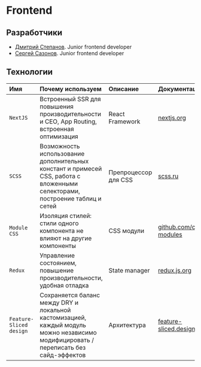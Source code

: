 # Frontend

## Разработчики

- [Дмитрий Степанов](https://t.me/mack1ch). Junior frontend developer
- [Сергей Сазонов](https://t.me/OraPoulpe). Junior frontend developer

## Технологии

| Имя                               | Почему используем                                                                                                                     | Описание                                                          | Документация                                                                                                                                                                            
| :-------------------------------- | :------------------------------------------------------------------------------------------------------------------------------------ | :---------------------------------------------------------------- | :--------------------------------------------------------------------------------------------------- | 
| `NextJS`                          | Встроенный SSR для повышения производительности и CEO, App Routing, встроенная оптимизация                                            | React Framework                                                   | [nextjs.org](https://nextjs.org/)                                                                    |                                     
| `SCSS`                            | Возможность использование дополнительных констант и примесей CSS, работа с вложенными селекторами, построение таблиц и сетей          | Препроцессор для CSS                                              | [scss.ru](https://sass-scss.ru/)                                                                     | 
| `Module CSS`                      | Изоляция стилей: стили одного компонента не влияют на другие компоненты                                                               | CSS модули                                                        | [github.com/css-modules](https://github.com/css-modules/css-modules)                                 |
| `Redux`                           | Управление состоянием, повышение производительности, удобная отладка                                                                  | State manager                                                     | [redux.js.org](https://redux.js.org/)                                                                | 
| `Feature-Sliced design`            | Сохраняется баланс между DRY и локальной кастомизацией, каждый модуль можно независимо модифицировать / переписать без сайд-эффектов  | Архитектура                                                       | [feature-sliced.design](https://feature-sliced.design/ru/)                       | 

